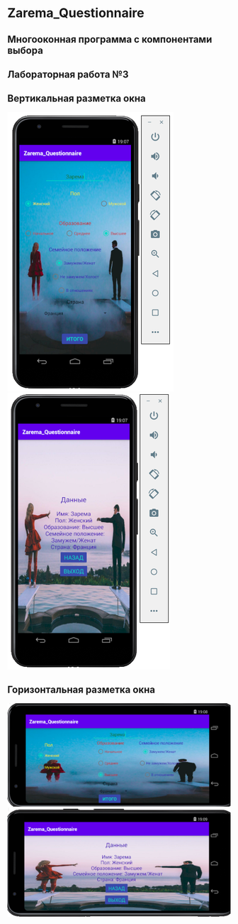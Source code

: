 # Zarema_Questionnaire
## Многооконная программа с компонентами выбора
## Лабораторная работа №3
## Вертикальная разметка окна
![Снимок](https://github.com/zzoasis/Zarema_Questionnaire/blob/master/Снимок.PNG)
![Снимок1](https://github.com/zzoasis/Zarema_Questionnaire/blob/master/Снимок1.PNG)
## Горизонтальная разметка окна
![Снимок2](https://github.com/zzoasis/Zarema_Questionnaire/blob/master/Снимок3.PNG)
![Снимок3](https://github.com/zzoasis/Zarema_Questionnaire/blob/master/Снимок4.PNG)


